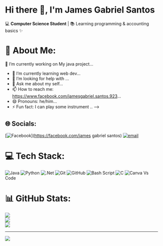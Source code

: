 # Hi there 👋, I'm James Gabriel Santos  

💻 **Computer Science Student** | 📚 Learning programming & accounting basics  ✨

<!--
**JamrsGab0629/JamrsGab0629** is a ✨ _special_ ✨ repository because its `README.md` (this file) appears on your GitHub profile.


-->
# 💫 About Me:

 🔭 I’m currently working on My java project...
- 🌱 I’m currently learning web dev...
- 🤔 I’m looking for help with ...
- 💬 Ask me about my self...
- 📫 How to reach me: https://www.facebook.com/jamesgabriel.santos.923...
- 😄 Pronouns: he/him...
- ⚡ Fun fact: I can play some instrument ..
-->



## 🌐 Socials:
[![Facebook](https://img.shields.io/badge/Facebook-%231877F2.svg?logo=Facebook&logoColor=white)](https://facebook.com/james gabriel santos) [![email](https://img.shields.io/badge/Email-D14836?logo=gmail&logoColor=white)](mailto:jamesgabrielsantos0629@gmail.com) 

# 💻 Tech Stack:
![Java](https://img.shields.io/badge/java-%23ED8B00.svg?style=for-the-badge&logo=openjdk&logoColor=white) ![Python](https://img.shields.io/badge/python-3670A0?style=for-the-badge&logo=python&logoColor=ffdd54) ![.Net](https://img.shields.io/badge/.NET-5C2D91?style=for-the-badge&logo=.net&logoColor=white) ![Git](https://img.shields.io/badge/git-%23F05033.svg?style=for-the-badge&logo=git&logoColor=white) ![GitHub](https://img.shields.io/badge/github-%23121011.svg?style=for-the-badge&logo=github&logoColor=white) ![Bash Script](https://img.shields.io/badge/bash_script-%23121011.svg?style=for-the-badge&logo=gnu-bash&logoColor=white) ![C](https://img.shields.io/badge/c-%2300599C.svg?style=for-the-badge&logo=c&logoColor=white) ![Canva](https://img.shields.io/badge/Canva-%2300C4CC.svg?style=for-the-badge&logo=Canva&logoColor=white) Vs Code
# 📊 GitHub Stats:
![](https://github-readme-stats.vercel.app/api?username=JamrsGab0629&theme=highcontrast&hide_border=false&include_all_commits=true&count_private=false)<br/>
![](https://nirzak-streak-stats.vercel.app/?user=JamrsGab0629&theme=highcontrast&hide_border=false)<br/>
![](https://github-readme-stats.vercel.app/api/top-langs/?username=JamrsGab0629&theme=highcontrast&hide_border=false&include_all_commits=true&count_private=false&layout=compact)

---
[![](https://visitcount.itsvg.in/api?id=JamrsGab0629&icon=6&color=9)](https://visitcount.itsvg.in)

<!-- Proudly created with GPRM ( https://gprm.itsvg.in ) -->

<!-- Proudly created with GPRM ( https://gprm.itsvg.in ) -->

